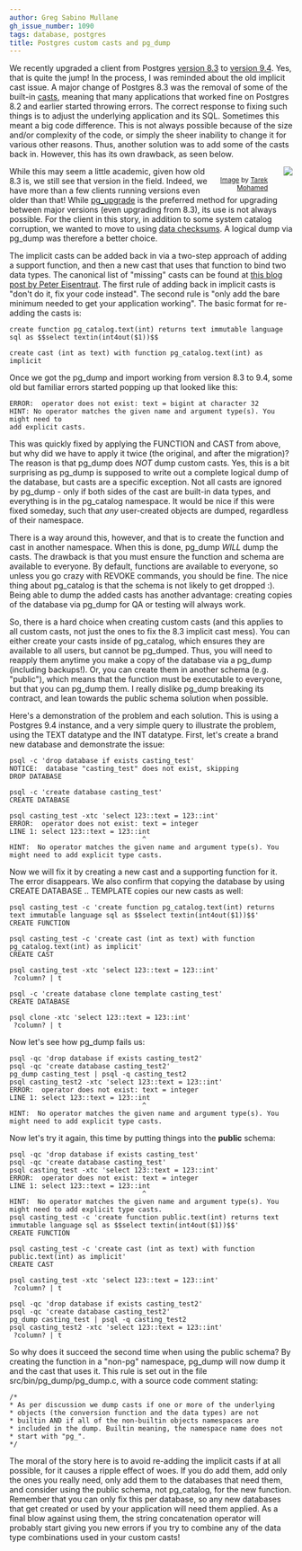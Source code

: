 ```yaml
---
author: Greg Sabino Mullane
gh_issue_number: 1090
tags: database, postgres
title: Postgres custom casts and pg_dump
---
```




We recently upgraded a client from Postgres 
[version 8.3](http://www.postgresql.org/docs/current/static/release-8-3.html) to [version 9.4](http://www.postgresql.org/docs/current/static/release-9-4.html). Yes, that is quite the jump! In the process, I was reminded about the old implicit cast issue. A major change of Postgres 8.3 was the removal of some of the built-in [casts](http://www.postgresql.org/docs/current/static/sql-createcast.html), meaning that many applications that worked fine on Postgres 8.2 and earlier started throwing errors. The correct response to fixing such things is to adjust the underlying application and its SQL. Sometimes this meant a big code difference.  This is not always possible because of the size and/or complexity of the code, or simply the sheer inability to change it for various other reasons. Thus, another solution was to add some of the casts back in. However, this has its own drawback, as seen below.

<div class="separator" style="clear: both; float: right; text-align: center;"><a href="/blog/2015/02/10/postgres-custom-casts-and-pgdump/image-0-big.jpeg" imageanchor="1" style="clear: right; float: right; margin-bottom: 1em; margin-left: 1em;"><img border="0" id="rqgqiaqdaliu2rcuvcocuwdazfpyynogiahcxh3f4tcwrz3rzmoeffepr47gh4sdgu27buhpuxn3glanpqprx4qv2tumhy34umm7qtzlbr2eopluomihrr3evhmip7lsv2tcf767ylzzcdhjgn4rtoczrmqo7fmzrcvuxrqtqe4qgqgncz6q" src="/blog/2015/02/10/postgres-custom-casts-and-pgdump/image-0.jpeg"/></a><br/><small><a href="https://flic.kr/p/dKfNnR">Image</a> by <a href="https://www.flickr.com/photos/teaem/">Tarek Mohamed</a></small></div>

While this may seem a little academic, given how old 8.3 is, we still see that version in the field. Indeed, we have more than a few clients running versions even older than that! While [pg_upgrade](http://www.postgresql.org/docs/current/static/pgupgrade.html) is the preferred method for upgrading between major versions (even upgrading from 8.3), its use is not always possible. For the client in this story, in addition to some system catalog corruption, we wanted to move to using [data checksums](http://www.postgresql.org/docs/current/static/app-initdb.html#APP-INITDB-DATA-CHECKSUMS). A logical dump via pg_dump was therefore a better choice.

The implicit casts can be added back in via a two-step approach of adding a support function, and then a new cast that uses that function to bind two data types. The canonical list of "missing" casts can be found at [this blog post by Peter Eisentraut](http://petereisentraut.blogspot.com/2008/03/readding-implicit-casts-in-postgresql.html). The first rule of adding back in implicit casts is "don't do it, fix your code instead". The second rule is "only add the bare minimum needed to get your application working". The basic format for re-adding the casts is:

```
create function pg_catalog.text(int) returns text immutable language sql as $$select textin(int4out($1))$$

create cast (int as text) with function pg_catalog.text(int) as implicit
```

Once we got the pg_dump and import working from version 8.3 to 9.4, some old but familiar errors started popping up that looked like this:

```
ERROR:  operator does not exist: text = bigint at character 32
HINT: No operator matches the given name and argument type(s). You might need to
add explicit casts.
```

This was quickly fixed by applying the FUNCTION and CAST from above, but why did we have to apply it twice (the original, and after the migration)? The reason is that pg_dump does *NOT* dump custom casts. Yes, this is a bit surprising as pg_dump is supposed to write out a complete logical dump of the database, but casts are a specific exception. Not all casts are ignored by pg_dump - only if both sides of the cast are built-in data types, and everything is in the pg_catalog namespace. It would be nice if this were fixed someday, such that *any* user-created objects are dumped, regardless of their namespace.

There is a way around this, however, and that is to create the function and cast in another namespace. When this is done, pg_dump *WILL* dump the casts. The drawback is that you must ensure the function and schema are available to everyone. By default, functions are available to everyone, so unless you go crazy with REVOKE commands, you should be fine. The nice thing about pg_catalog is that the schema is not likely to get dropped :). Being able to dump the added casts has another advantage: creating copies of the database via pg_dump for QA or testing will always work.

So, there is a hard choice when creating custom casts (and this applies to all custom casts, not just the ones to fix the 8.3 implicit cast mess). You can either create your casts inside of pg_catalog, which ensures they are available to all users, but cannot be pg_dumped. Thus, you will need to reapply them anytime you make a copy of the database via a pg_dump (including backups!). Or, you can create them in another schema (e.g. "public"), which means that the function must be executable to everyone, but that you can pg_dump them. I really dislike pg_dump breaking its contract, and lean towards the public schema solution when possible.

Here's a demonstration of the problem and each solution. This is using a Postgres 9.4 instance, and a very simple query to illustrate the problem, using the TEXT datatype and the INT datatype. First, let's create a brand new database and demonstrate the issue:

```
psql -c 'drop database if exists casting_test'
NOTICE:  database "casting_test" does not exist, skipping
DROP DATABASE

psql -c 'create database casting_test'
CREATE DATABASE

psql casting_test -xtc 'select 123::text = 123::int'
ERROR:  operator does not exist: text = integer
LINE 1: select 123::text = 123::int
                                 ^
HINT:  No operator matches the given name and argument type(s). You might need to add explicit type casts.
```

Now we will fix it by creating a new cast and a supporting function for it. The error disappears. We also confirm that copying the database by using CREATE DATABASE .. TEMPLATE copies our new casts as well:

```
psql casting_test -c 'create function pg_catalog.text(int) returns text immutable language sql as $$select textin(int4out($1))$$'
CREATE FUNCTION

psql casting_test -c 'create cast (int as text) with function pg_catalog.text(int) as implicit'
CREATE CAST

psql casting_test -xtc 'select 123::text = 123::int'
 ?column? | t

psql -c 'create database clone template casting_test'
CREATE DATABASE

psql clone -xtc 'select 123::text = 123::int'
 ?column? | t
```

Now let's see how pg_dump fails us:

```
psql -qc 'drop database if exists casting_test2'
psql -qc 'create database casting_test2'
pg_dump casting_test | psql -q casting_test2
psql casting_test2 -xtc 'select 123::text = 123::int'
ERROR:  operator does not exist: text = integer
LINE 1: select 123::text = 123::int
                                 ^
HINT:  No operator matches the given name and argument type(s). You might need to add explicit type casts.
```

Now let's try it again, this time by putting things into the **public** schema:

```
psql -qc 'drop database if exists casting_test'
psql -qc 'create database casting_test'
psql casting_test -xtc 'select 123::text = 123::int'
ERROR:  operator does not exist: text = integer
LINE 1: select 123::text = 123::int
                                 ^
HINT:  No operator matches the given name and argument type(s). You might need to add explicit type casts.
psql casting_test -c 'create function public.text(int) returns text immutable language sql as $$select textin(int4out($1))$$'
CREATE FUNCTION

psql casting_test -c 'create cast (int as text) with function public.text(int) as implicit'
CREATE CAST

psql casting_test -xtc 'select 123::text = 123::int'
 ?column? | t

psql -qc 'drop database if exists casting_test2'
psql -qc 'create database casting_test2'
pg_dump casting_test | psql -q casting_test2
psql casting_test2 -xtc 'select 123::text = 123::int'
 ?column? | t
```

So why does it succeed the second time when using the public schema? By creating the function in a "non-pg" namespace, pg_dump will now dump it and the cast that uses it. This rule is set out in the file src/bin/pg_dump/pg_dump.c, with a source code comment stating:

```
/*
* As per discussion we dump casts if one or more of the underlying
* objects (the conversion function and the data types) are not
* builtin AND if all of the non-builtin objects namespaces are
* included in the dump. Builtin meaning, the namespace name does not
* start with "pg_".
*/
```

The moral of the story here is to avoid re-adding the implicit casts if at all possible, for it causes a ripple effect of woes. If you do add them, add only the ones you really need, only add them to the databases that need them, and consider using the public schema, not pg_catalog, for the new function. Remember that you can only fix this per database, so any new databases that get created or used by your application will need them applied. As a final blow against using them, the string concatenation operator will probably start giving you new errors if you try to combine any of the data type combinations used in your custom casts!


